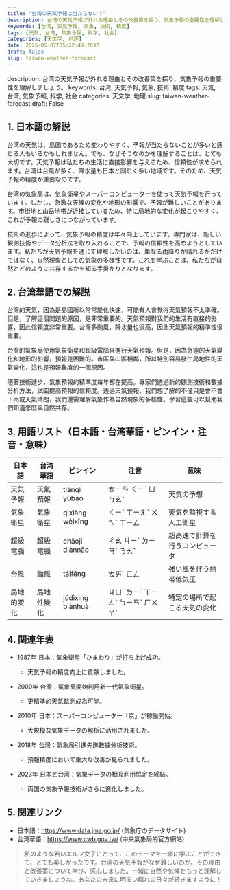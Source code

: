 ```yaml
---
title: "台湾の天気予報は当たらない？"
description: 台湾の天気予報が外れる理由とその改善策を探り、気象予報の重要性を理解しましょう。
keywords: [台湾, 天気予報, 気象, 技術, 精度]
tags: [天気, 台湾, 気象予報, 科学, 社会]
categories: [天文学, 地理]
date: 2025-05-07T05:22:49.703Z
draft: false
slug: taiwan-weather-forecast
---
```


description: 台湾の天気予報が外れる理由とその改善策を探り、気象予報の重要性を理解しましょう。
keywords: 台湾, 天気予報, 気象, 技術, 精度
tags: 天気, 台湾, 気象予報, 科学, 社会
categories: 天文学, 地理
slug: taiwan-weather-forecast
draft: False

## 1. 日本語の解説
台湾の天気は、島国であるため変わりやすく、予報が当たらないことが多いと感じる人もいるかもしれません。でも、なぜそうなのかを理解することは、とても大切です。天気予報は私たちの生活に直接影響を与えるため、信頼性が求められます。台湾は台風が多く、降水量も日本と同じく多い地域です。そのため、天気予報の精度が重要なのです。

台湾の気象局は、気象衛星やスーパーコンピューターを使って天気予報を行っています。しかし、急激な天候の変化や地形の影響で、予報が難しいことがあります。市街地と山岳地帯が近接しているため、特に局地的な変化が起こりやすく、これが予報の難しさにつながっています。

技術の進歩によって、気象予報の精度は年々向上しています。専門家は、新しい観測技術やデータ分析法を取り入れることで、予報の信頼性を高めようとしています。私たちが天気予報を通じて理解したいのは、単なる雨降りか晴れるかだけではなく、自然現象としての気象の多様性です。これを学ぶことは、私たちが自然とどのように共存するかを知る手掛かりとなります。

## 2. 台湾華語での解説
台灣的天氣，因為是島國所以常常變化快速，可能有人會覺得天氣預報不太準確。但是，了解這個問題的原因，是非常重要的。天氣預報對我們的生活有直接的影響，因此信賴度非常重要。台灣多颱風，降水量也很高，因此天氣預報的精準性很重要。

台灣的氣象局使用氣象衛星和超級電腦來進行天氣預報。但是，因為急遽的天氣變化和地形的影響，預報是困難的。市區與山區相鄰，所以特別容易發生局地性的天氣變化，這也是預報難度的一個原因。

隨著技術進步，氣象預報的精準度每年都在提高。專家們透過新的觀測技術和數據分析方法，試圖提高預報的信賴度。透過天氣預報，我們想了解的不僅只是會不會下雨或天氣晴朗，我們還需理解氣象作為自然現象的多樣性。學習這些可以幫助我們知道怎麼與自然共存。

## 3. 用語リスト（日本語・台湾華語・ピンイン・注音・意味）
| 日本語       | 台湾華語       | ピンイン       | 注音        | 意味                        |
|--------------|----------------|----------------|------------|-----------------------------|
| 天気予報     | 天氣預報       | tiānqì yùbào   | ㄊㄧㄢ ㄑㄧˋ ㄩˋ ㄅㄠˋ | 天気の予想                   |
| 気象衛星     | 氣象衛星       | qìxiàng wèixīng| ㄑㄧˋ ㄒㄧㄤˋ ㄨㄟˋ ㄒㄧㄥ | 天気を監視する人工衛星       |
| 超級電腦     | 超級電腦       | chāojí diànnǎo | ㄔㄠ ㄐㄧˊ ㄉㄧㄢˋ ㄋㄠˇ | 超高速で計算を行うコンピュータ|
| 台風         | 颱風           | táifēng        | ㄊㄞˊ ㄈㄥ    | 強い風を伴う熱帯低気圧       |
| 局地的変化   | 局地性變化     | júdìxìng biànhuà| ㄐㄩˊ ㄉㄧˋ ㄒㄧㄥˋ ㄅㄧㄢˋ ㄏㄨㄚˋ | 特定の場所で起こる天気の変化 |

## 4. 関連年表
- 1987年 日本：気象衛星「ひまわり」が打ち上げ成功。
  - 天気予報の精度向上に貢献しました。
  
- 2000年 台灣：氣象局開始利用新一代氣象衛星。
  - 更精準的天氣監測成為可能。
  
- 2010年 日本：スーパーコンピューター「京」が稼働開始。
  - 大規模な気象データの解析に活用されました。
  
- 2018年 台灣：氣象局引進先進數據分析技術。
  - 預報精度において重大な改善が見られました。
  
- 2023年 日本と台湾：気象データの相互利用協定を締結。
  - 両国の気象予報技術がさらに進化しました。

## 5. 関連リンク  
- 日本語：https://www.data.jma.go.jp/ (気象庁のデータサイト)
- 台湾華語：https://www.cwb.gov.tw/ (中央氣象局的官方網站)

> 私のような若いエルフ女子にとって、このテーマを一緒に学ぶことができて、とても楽しかったです。台湾の天気予報がなぜ難しいのか、その理由と改善策について学び、感心しました。一緒に自然や気候をもっと理解していきましょうね。あなたの未来に明るい晴れの日々が続きますように！